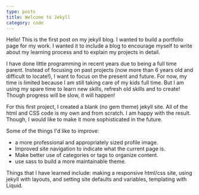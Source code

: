 ```yaml
---
type: posts
title: Welcome to Jekyll
category: code
---
```


Hello! This is the first post on my jekyll blog. I wanted to build a portfolio
page for my work. I wanted it to include a blog to encourage myself to
write about my learning process and to explain my projects in detail.

I have done little programming in recent years due to being a full time
parent. Instead of focusing on past projects (now more than 6 years old
  and difficult to locate!), I want to focus on the present and future.
For now, my time is limited because I am still taking care of my kids
full time. But I am using my spare time to learn new skills, refresh
old skills and to create! Though progress will be slow, it will happen!

For this first project, I created a blank (no gem theme) jekyll site.
All of the html and CSS code is my own and from scratch. I am happy
with the result. Though, I would like to make it more sophisticated in
the future.

Some of the things I'd like to improve:
* a more professional and appropriately sized profile
image.
* Improved site navigation to indicate what the current page is.
* Make better use of categories or tags to organize content.
* use sass to build a more maintainable theme.

Things that I have learned include: making a responsive html/css site,
using jekyll with layouts, and setting site defaults and variables,
templating with Liquid.
